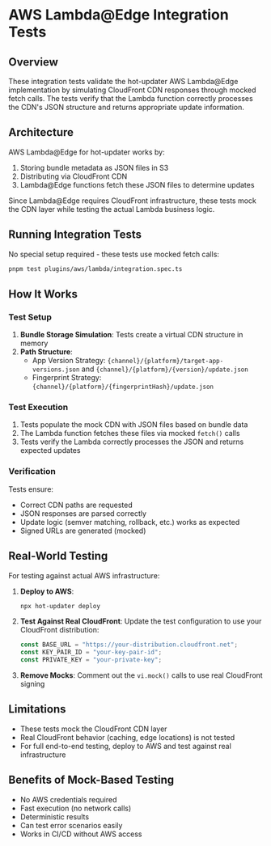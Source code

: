 # AWS Lambda@Edge Integration Tests

## Overview

These integration tests validate the hot-updater AWS Lambda@Edge implementation by simulating CloudFront CDN responses through mocked fetch calls. The tests verify that the Lambda function correctly processes the CDN's JSON structure and returns appropriate update information.

## Architecture

AWS Lambda@Edge for hot-updater works by:
1. Storing bundle metadata as JSON files in S3
2. Distributing via CloudFront CDN
3. Lambda@Edge functions fetch these JSON files to determine updates

Since Lambda@Edge requires CloudFront infrastructure, these tests mock the CDN layer while testing the actual Lambda business logic.

## Running Integration Tests

No special setup required - these tests use mocked fetch calls:

```bash
pnpm test plugins/aws/lambda/integration.spec.ts
```

## How It Works

### Test Setup
1. **Bundle Storage Simulation**: Tests create a virtual CDN structure in memory
2. **Path Structure**:
   - App Version Strategy: `{channel}/{platform}/target-app-versions.json` and `{channel}/{platform}/{version}/update.json`
   - Fingerprint Strategy: `{channel}/{platform}/{fingerprintHash}/update.json`

### Test Execution
1. Tests populate the mock CDN with JSON files based on bundle data
2. The Lambda function fetches these files via mocked `fetch()` calls
3. Tests verify the Lambda correctly processes the JSON and returns expected updates

### Verification
Tests ensure:
- Correct CDN paths are requested
- JSON responses are parsed correctly
- Update logic (semver matching, rollback, etc.) works as expected
- Signed URLs are generated (mocked)

## Real-World Testing

For testing against actual AWS infrastructure:

1. **Deploy to AWS**:
   ```bash
   npx hot-updater deploy
   ```

2. **Test Against Real CloudFront**:
   Update the test configuration to use your CloudFront distribution:
   ```typescript
   const BASE_URL = "https://your-distribution.cloudfront.net";
   const KEY_PAIR_ID = "your-key-pair-id";
   const PRIVATE_KEY = "your-private-key";
   ```

3. **Remove Mocks**:
   Comment out the `vi.mock()` calls to use real CloudFront signing

## Limitations

- These tests mock the CloudFront CDN layer
- Real CloudFront behavior (caching, edge locations) is not tested
- For full end-to-end testing, deploy to AWS and test against real infrastructure

## Benefits of Mock-Based Testing

- No AWS credentials required
- Fast execution (no network calls)
- Deterministic results
- Can test error scenarios easily
- Works in CI/CD without AWS access
